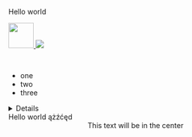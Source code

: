 Hello world
<a href="google.com" target="blank" >

<img src="https://upload.wikimedia.org/wikipedia/commons/thumb/7/71/Calico_tabby_cat_-_Savannah.jpg/1200px-Calico_tabby_cat_-_Savannah.jpg" height="50" >
</img>
</a>


<a href="google.com" target="blank" >

<img src="https://upload.wikimedia.org/wikipedia/commons/thumb/7/71/Calico_tabby_cat_-_Savannah.jpg/1200px-Calico_tabby_cat_-_Savannah.jpg" >
</img>
</a>

```java
 
```


 - one
 - two
 - three

<details>

</details>
Hello world  ążźćęd
<div align="center" >
This text will be in the center</div>

